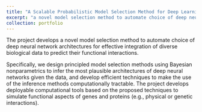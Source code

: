 ```yaml
---
title: "A Scalable Probabilistic Model Selection Method for Deep Learning in Gene-Protein Network Inference and Integration"
excerpt: "a novel model selection method to automate choice of deep neural network architectures <br/><img align='center' width='400' src='/images/dnn_net.png'>"
collection: portfolio
---
```


The project develops a novel model selection method to automate choice of deep neural network architectures 
for effective integration of diverse biological data to predict their functional interactions.

Specifically, we design principled model selection methods using Bayesian nonparametrics to infer 
the most plausible architectures of deep neural networks given the data, and develop efficient techniques 
to make the use of the inference methods computationally tractable. The project develops deployable computational tools based on the proposed techniques to simulate functional 
aspects of genes and proteins (e.g., physical or genetic interactions).


